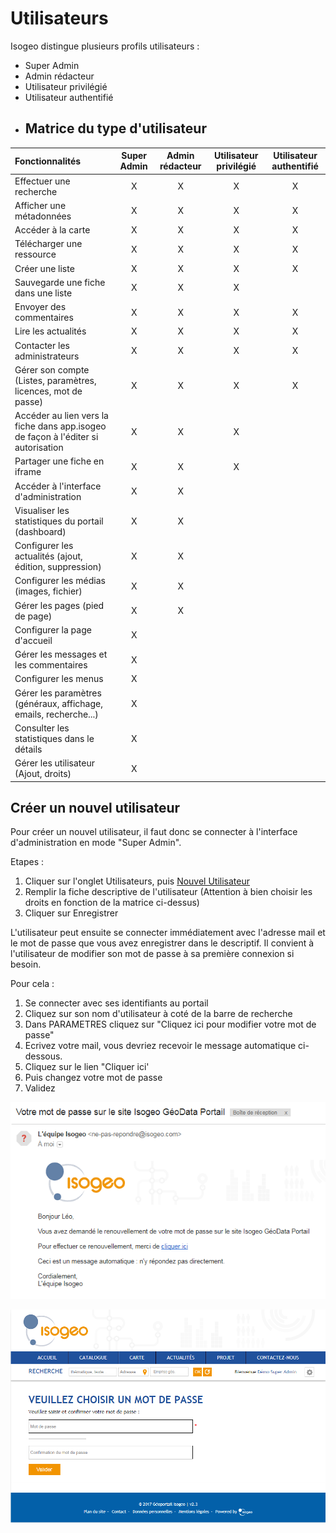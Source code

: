# Utilisateurs

Isogeo distingue plusieurs profils utilisateurs :

* Super Admin
* Admin rédacteur
* Utilisateur privilégié
* Utilisateur authentifié 
* ## Matrice du type d'utilisateur

| Fonctionnalités | Super Admin | Admin rédacteur | Utilisateur privilégié | Utilisateur authentifié |
| :--- | :---: | :---: | :---: | :---: |
| Effectuer une recherche | X | X | X | X |
| Afficher une métadonnées | X | X | X | X |
| Accéder à la carte | X | X | X | X |
| Télécharger une ressource | X | X | X | X |
| Créer une liste | X | X | X | X |
| Sauvegarde une fiche dans une liste | X | X | X |  |
| Envoyer des commentaires | X | X | X | X |
| Lire les actualités | X | X | X | X |
| Contacter les administrateurs | X | X | X | X |
| Gérer son compte \(Listes, paramètres, licences, mot de passe\) | X | X | X | X |
| Accéder au lien vers la fiche dans app.isogeo de façon à l'éditer si autorisation | X | X | X |  |
| Partager une fiche en iframe | X | X | X |  |
| Accéder à l'interface d'administration | X | X |  |  |
| Visualiser les statistiques du portail \(dashboard\) | X | X |  |  |
| Configurer les actualités \(ajout, édition, suppression\) | X | X |  |  |
| Configurer les médias \(images, fichier\) | X | X |  |  |
| Gérer les pages \(pied de page\) | X | X |  |  |
| Configurer la page d'accueil | X |  |  |  |
| Gérer les messages et les commentaires | X |  |  |  |
| Configurer les menus | X |  |  |  |
| Gérer les paramètres \(généraux, affichage, emails, recherche...\) | X |  |  |  |
| Consulter les statistiques dans le détails | X |  |  |  |
| Gérer les utilisateur \(Ajout, droits\) | X |  |  |  |

## Créer un nouvel utilisateur

Pour créer un nouvel utilisateur, il faut donc se connecter à l'interface d'administration en mode "Super Admin". 

Etapes :

1. Cliquer sur l'onglet Utilisateurs, puis [Nouvel Utilisateur](http://demo.isogeo.net/admin/users/edit_user.php?IDItem=-1&menu_item=edit_user)
2. Remplir la fiche descriptive de l'utilisateur \(Attention à bien choisir les droits en fonction de la matrice ci-dessus\)
3. Cliquer sur Enregistrer

L'utilisateur peut ensuite se connecter immédiatement avec l'adresse mail et le mot de passe que vous avez enregistrer dans le descriptif. Il convient à l'utilisateur de modifier son mot de passe à sa première connexion si besoin. 

Pour cela :

1. Se connecter avec ses identifiants au portail
2. Cliquez sur son nom d'utilisateur à coté de la barre de recherche
3. Dans PARAMETRES cliquez sur "Cliquez ici pour modifier votre mot de passe"
4. Ecrivez votre mail, vous devriez recevoir le message automatique ci-dessous.
5. Cliquez sur le lien "Cliquer ici'
6. Puis changez votre mot de passe
7. Validez

![](/assets/Capture_chgt_mdp_potail_mail.PNG)



![](/assets/Capture_chgt_mdp_portail.PNG)



